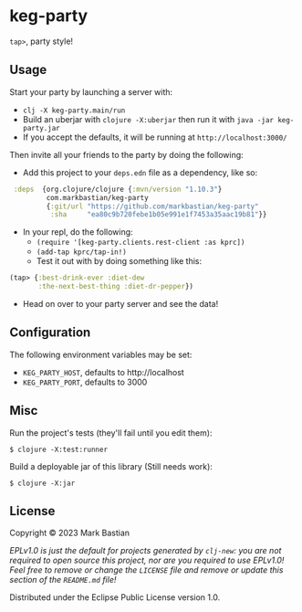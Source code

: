 # keg-party

`tap>`, party style!

## Usage

Start your party by launching a server with:
- `clj -X keg-party.main/run`
- Build an uberjar with `clojure -X:uberjar` then run it with `java -jar keg-party.jar`
- If you accept the defaults, it will be running at `http://localhost:3000/`

Then invite all your friends to the party by doing the following:

- Add this project to your `deps.edn` file as a dependency, like so:
```clojure
 :deps  {org.clojure/clojure {:mvn/version "1.10.3"}
         com.markbastian/keg-party
         {:git/url "https://github.com/markbastian/keg-party"
          :sha     "ea80c9b720febe1b05e991e1f7453a35aac19b81"}}
```
- In your repl, do the following:
  - `(require '[keg-party.clients.rest-client :as kprc])`
  - `(add-tap kprc/tap-in!)`
  - Test it out with by doing something like this:

```clojure
(tap> {:best-drink-ever :diet-dew
       :the-next-best-thing :diet-dr-pepper})
```

- Head on over to your party server and see the data!


## Configuration

The following environment variables may be set:

- `KEG_PARTY_HOST`, defaults to http://localhost
- `KEG_PARTY_PORT`, defaults to 3000

## Misc

Run the project's tests (they'll fail until you edit them):

    $ clojure -X:test:runner

Build a deployable jar of this library (Still needs work):

    $ clojure -X:jar

## License

Copyright © 2023 Mark Bastian

_EPLv1.0 is just the default for projects generated by `clj-new`: you are not_
_required to open source this project, nor are you required to use EPLv1.0!_
_Feel free to remove or change the `LICENSE` file and remove or update this_
_section of the `README.md` file!_

Distributed under the Eclipse Public License version 1.0.
